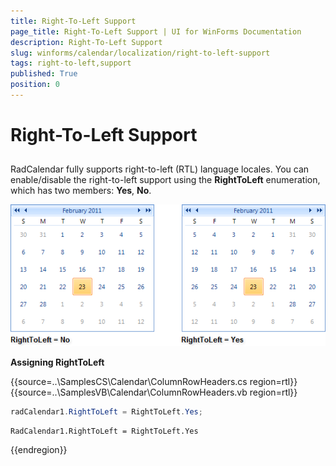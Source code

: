 ```yaml
---
title: Right-To-Left Support
page_title: Right-To-Left Support | UI for WinForms Documentation
description: Right-To-Left Support
slug: winforms/calendar/localization/right-to-left-support
tags: right-to-left,support
published: True
position: 0
---
```


# Right-To-Left Support



## 

RadCalendar fully supports right-to-left (RTL) language locales. You can enable/disable the right-to-left support using the __RightToLeft__ enumeration, which has two members: __Yes__, __No__.

![calendar-localization-right-to-left-support 001](images/calendar-localization-right-to-left-support001.png)

__Assigning RightToLeft__


{{source=..\SamplesCS\Calendar\ColumnRowHeaders.cs region=rtl}} 
{{source=..\SamplesVB\Calendar\ColumnRowHeaders.vb region=rtl}} 

````C#
radCalendar1.RightToLeft = RightToLeft.Yes;

````
````VB.NET
RadCalendar1.RightToLeft = RightToLeft.Yes

````

{{endregion}} 



